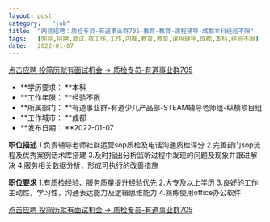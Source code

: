 ```yaml
---
layout:	post
category:	"job"
title:	"网易招聘：质检专员-有道事业群705-教育-教育-课程辅导-成都本科经验不限"
tags:	[网易,招聘,面试,找工作,工作,内推,教育,教育,课程辅导,成都,本科,经验不限]
date:	2022-01-07
---
```


[点击应聘 投简历就有面试机会 -> 质检专员-有道事业群705](http://mobile.bole.netease.com/bole/boleDetail?id=37283&employeeId=346f03c3cda5f04c&key=all)



- **学历要求： **本科
- **工作年限： **经验不限
- **所属部门： **有道事业群-有道少儿产品部-STEAM辅导老师组-纵横项目组
- **工作城市： **成都
- **发布日期： **2022-01-07



**职位描述**
1.负责辅导老师社群运营sop质检及电话沟通质检评分
2.完善部门sop流程及优秀案例话术库搭建
3.及时指出分析监听过程中发现的问题及现象并跟进解决
4.服务相关数据分析，形成可执行的改善措施



**职位要求**
1.有质检经验、服务质量提升经验优先
2.大专及以上学历
3.良好的工作主动性，学习性，沟通表达能力及逻辑思维能力
4.熟练使用office办公软件



[点击应聘 投简历就有面试机会 -> 质检专员-有道事业群705](http://mobile.bole.netease.com/bole/boleDetail?id=37283&employeeId=346f03c3cda5f04c&key=all)